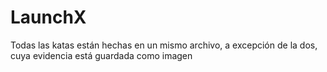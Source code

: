 # LaunchX
Todas las katas están hechas en un mismo archivo, a excepción de la dos, cuya evidencia está guardada como imagen
